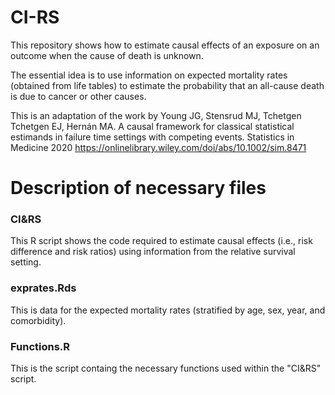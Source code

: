 # CI-RS
This repository shows how to estimate causal effects of an exposure on an outcome when the cause of death is unknown. 

The essential idea is to use information on expected mortality rates (obtained from life tables) to estimate the probability that an all-cause death is due to cancer or other causes.


This is an adaptation of the work by Young JG, Stensrud MJ, Tchetgen Tchetgen EJ, Hernán MA. A causal framework for classical statistical estimands in failure time settings with competing events. Statistics in Medicine 2020 https://onlinelibrary.wiley.com/doi/abs/10.1002/sim.8471


# Description of necessary files

### CI&RS 
This R script shows the code required to estimate causal effects (i.e., risk difference and risk ratios) using information from the relative survival setting.

### exprates.Rds
This is data for the expected mortality rates (stratified by age, sex, year, and comorbidity).

### Functions.R
This is the script containg the necessary functions used within the "CI&RS" script.




